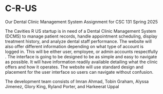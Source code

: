 # C-R-US
Our Dental Clinic Management System Assignment for CSC 131 Spring 2025 

The Cavities R US startup is in need of a Dental Clinic Management System (DCMS) to manage patient records, handle appointment scheduling, display treatment history, and analyze dental staff performance. The website will also offer different information depending on what type of account is logged in. This will be either user, employee, or admin accounts respectfully . The interface is going to be designed to be as simple and easy to navigate as possible. It will have information readily available detailing what the clinic offers and how it operates. The website will use standard design and placement for the user interface so users can navigate without confusion. 

The development team consists of Imran Ahmad, Tobin Graham, Alyssa Jimenez, Glory King, Ryland Porter, and Harkeerat Uppal
